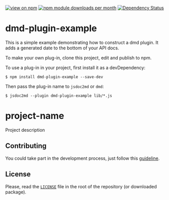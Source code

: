 [![view on npm](http://img.shields.io/npm/v/dmd-plugin-example.svg)](https://www.npmjs.org/package/dmd-plugin-example)
[![npm module downloads per month](http://img.shields.io/npm/dm/dmd-plugin-example.svg)](https://www.npmjs.org/package/dmd-plugin-example)
[![Dependency Status](https://david-dm.org/jsdoc2md/dmd-plugin-example.svg)](https://david-dm.org/jsdoc2md/dmd-plugin-example)

# dmd-plugin-example

This is a simple example demonstrating how to construct a dmd plugin. It adds a generated date to the bottom of your API docs.

To make your own plug-in, clone this project, edit and publish to npm. 

To use a plug-in in your project, first install it as a devDependency: 
```
$ npm install dmd-plugin-example --save-dev
```

Then pass the plug-in name to `jsdoc2md` or `dmd`:
```
$ jsdoc2md --plugin dmd-plugin-example lib/*.js 
```

# project-name

Project description

## Contributing

You could take part in the development process, just follow this [guideline](CONTRIBUTING.md).

## License

Please, read the [`LICENSE`](LICENSE) file in the root of the repository (or downloaded package).
